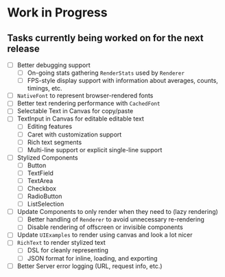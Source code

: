 # Work in Progress
## Tasks currently being worked on for the next release

* [ ] Better debugging support
    * [ ] On-going stats gathering `RenderStats` used by `Renderer`
    * [ ] FPS-style display support with information about averages, counts, timings, etc.
* [ ] `NativeFont` to represent browser-rendered fonts
* [ ] Better text rendering performance with `CachedFont`
* [ ] Selectable Text in Canvas for copy/paste
* [ ] TextInput in Canvas for editable editable text
    * [ ] Editing features
    * [ ] Caret with customization support
    * [ ] Rich text segments
    * [ ] Multi-line support or explicit single-line support
* [ ] Stylized Components
    * [ ] Button
    * [ ] TextField
    * [ ] TextArea
    * [ ] Checkbox
    * [ ] RadioButton
    * [ ] ListSelection
* [ ] Update Components to only render when they need to (lazy rendering)
    * [ ] Better handling of `Renderer` to avoid unnecessary re-rendering
    * [ ] Disable rendering of offscreen or invisible components
* [ ] Update `UIExamples` to render using canvas and look a lot nicer
* [ ] `RichText` to render stylized text
    * [ ] DSL for cleanly representing
    * [ ] JSON format for inline, loading, and exporting
* [ ] Better Server error logging (URL, request info, etc.)